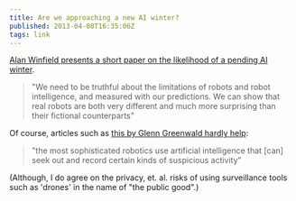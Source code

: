 ```yaml
---
title: Are we approaching a new AI winter?
published: 2013-04-08T16:35:06Z
tags: link
---
```


[Alan Winfield presents a short paper on the likelihood of a pending AI winter][post].

> "We need to be truthful about the limitations of robots and robot intelligence, 
> and measured with our predictions. We can show that real robots are both very 
> different and much more surprising than their fictional counterparts"

Of course, articles such as [this by Glenn Greenwald hardly help][guardian]:

> "the most sophisticated robotics use artificial intelligence that [can] seek out 
> and record certain kinds of suspicious activity”

(Although, I do agree on the privacy, et. al. risks of using surveillance tools 
such as 'drones' in the name of "the public good".)

[post]: http://alanwinfield.blogspot.com/2013/03/a-crisis-of-expectations.html
[guardian]: http://www.guardian.co.uk/commentisfree/2013/mar/29/domestic-drones-unique-dangers

